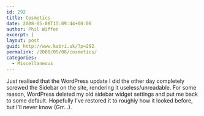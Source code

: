 ```yaml
---
id: 292
title: Cosmetics
date: 2008-05-08T15:09:44+00:00
author: Phil Wiffen
excerpt: |
layout: post
guid: http://www.kabri.uk/?p=292
permalink: /2008/05/08/cosmetics/
categories:
  - Miscellaneous
---
```

Just realised that the WordPress update I did the other day completely screwed the Sidebar on the site, rendering it useless/unreadable. For some reason, WordPress deleted my old sidebar widget settings and put me back to some default. Hopefully I&#8217;ve restored it to roughly how it looked before, but I&#8217;ll never know (Grr&#8230;).